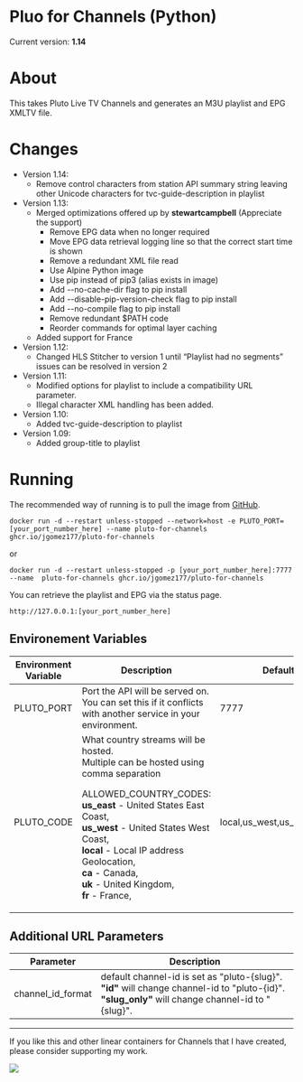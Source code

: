 # Pluo for Channels (Python)

Current version: **1.14**

# About
This takes Pluto Live TV Channels and generates an M3U playlist and EPG XMLTV file.

# Changes
 - Version 1.14:
    - Remove control characters from station API summary string leaving other Unicode characters for tvc-guide-description in playlist
 - Version 1.13:
    - Merged optimizations offered up by **stewartcampbell** (Appreciate the support)
        - Remove EPG data when no longer required
        - Move EPG data retrieval logging line so that the correct start time is shown 
        - Remove a redundant XML file read
        - Use Alpine Python image
        - Use pip instead of pip3 (alias exists in image)
        - Add --no-cache-dir flag to pip install
        - Add --disable-pip-version-check flag to pip install
        - Add --no-compile flag to pip install
        - Remove redundant $PATH code
        - Reorder commands for optimal layer caching
    - Added support for France
 - Version 1.12:
    - Changed HLS Stitcher to version 1 until “Playlist had no segments” issues can be resolved in version 2
 - Version 1.11: 
    - Modified options for playlist to include a compatibility URL parameter.
    - Illegal character XML handling has been added.
 - Version 1.10: 
    - Added tvc-guide-description to playlist
 - Version 1.09: 
    - Added group-title to playlist

# Running
The recommended way of running is to pull the image from [GitHub](https://github.com/jgomez177/pluto-for-channels/pkgs/container/pluto-for-channels).

    docker run -d --restart unless-stopped --network=host -e PLUTO_PORT=[your_port_number_here] --name pluto-for-channels ghcr.io/jgomez177/pluto-for-channels
or

    docker run -d --restart unless-stopped -p [your_port_number_here]:7777 --name  pluto-for-channels ghcr.io/jgomez177/pluto-for-channels

You can retrieve the playlist and EPG via the status page.

    http://127.0.0.1:[your_port_number_here]

## Environement Variables
| Environment Variable | Description | Default |
|---|---|---|
| PLUTO_PORT | Port the API will be served on. You can set this if it conflicts with another service in your environment. | 7777 |
| PLUTO_CODE | What country streams will be hosted. <br>Multiple can be hosted using comma separation<p><p>ALLOWED_COUNTRY_CODES:<br>**us_east** - United States East Coast,<br>**us_west** - United States West Coast,<br>**local** - Local IP address Geolocation,<br>**ca** - Canada,<br>**uk** - United Kingdom, <br>**fr** - France, | local,us_west,us_east,ca,uk |

## Additional URL Parameters
| Parameter | Description |
|---|---|
| channel_id_format | default channel-id is set as \"pluto-{slug}\".<br>**"id"** will change channel-id to \"pluto-{id}\".<br>**"slug_only"** will change channel-id to \"{slug}". |


***

If you like this and other linear containers for Channels that I have created, please consider supporting my work.

[![](https://pics.paypal.com/00/s/MDY0MzZhODAtNGI0MC00ZmU5LWI3ODYtZTY5YTcxOTNlMjRm/file.PNG)](https://www.paypal.com/donate/?hosted_button_id=BBUTPEU8DUZ6J)
